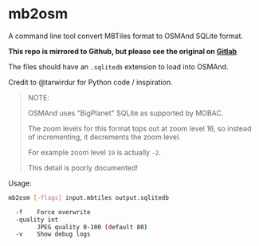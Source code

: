 # mb2osm

A command line tool convert MBTiles format to OSMAnd SQLite format.

**This repo is mirrored to Github, but please see the original on
[Gitlab](https://gitlab.com/spwoodcock/mb2osm)**

The files should have an `.sqlitedb` extension to load into OSMAnd.

Credit to @tarwirdur for Python code / inspiration.

> NOTE:
>
> OSMAnd uses "BigPlanet" SQLite as supported by MOBAC.
>
> The zoom levels for this format tops out at zoom level 16,
> so instead of incrementing, it decrements the zoom level.
>
> For example zoom level `19` is actually `-2`.
>
> This detail is poorly documented!

Usage:

```bash
mb2osm [-flags] input.mbtiles output.sqlitedb

  -f    Force overwrite
  -quality int
        JPEG quality 0-100 (default 80)
  -v    Show debug logs
```
